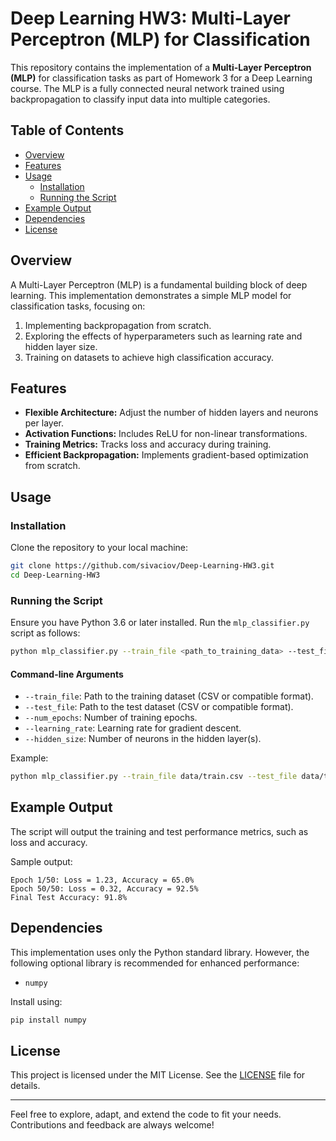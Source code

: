 # Deep Learning HW3: Multi-Layer Perceptron (MLP) for Classification

This repository contains the implementation of a **Multi-Layer Perceptron (MLP)** for classification tasks as part of Homework 3 for a Deep Learning course. The MLP is a fully connected neural network trained using backpropagation to classify input data into multiple categories.

## Table of Contents
- [Overview](#overview)
- [Features](#features)
- [Usage](#usage)
  - [Installation](#installation)
  - [Running the Script](#running-the-script)
- [Example Output](#example-output)
- [Dependencies](#dependencies)
- [License](#license)

## Overview
A Multi-Layer Perceptron (MLP) is a fundamental building block of deep learning. This implementation demonstrates a simple MLP model for classification tasks, focusing on:

1. Implementing backpropagation from scratch.
2. Exploring the effects of hyperparameters such as learning rate and hidden layer size.
3. Training on datasets to achieve high classification accuracy.

## Features
- **Flexible Architecture:** Adjust the number of hidden layers and neurons per layer.
- **Activation Functions:** Includes ReLU for non-linear transformations.
- **Training Metrics:** Tracks loss and accuracy during training.
- **Efficient Backpropagation:** Implements gradient-based optimization from scratch.

## Usage

### Installation
Clone the repository to your local machine:

```bash
git clone https://github.com/sivaciov/Deep-Learning-HW3.git
cd Deep-Learning-HW3
```

### Running the Script
Ensure you have Python 3.6 or later installed. Run the `mlp_classifier.py` script as follows:

```bash
python mlp_classifier.py --train_file <path_to_training_data> --test_file <path_to_test_data> --num_epochs <epochs> --learning_rate <lr> --hidden_size <size>
```

#### Command-line Arguments
- `--train_file`: Path to the training dataset (CSV or compatible format).
- `--test_file`: Path to the test dataset (CSV or compatible format).
- `--num_epochs`: Number of training epochs.
- `--learning_rate`: Learning rate for gradient descent.
- `--hidden_size`: Number of neurons in the hidden layer(s).

Example:
```bash
python mlp_classifier.py --train_file data/train.csv --test_file data/test.csv --num_epochs 50 --learning_rate 0.01 --hidden_size 128
```

## Example Output
The script will output the training and test performance metrics, such as loss and accuracy.

Sample output:
```
Epoch 1/50: Loss = 1.23, Accuracy = 65.0%
Epoch 50/50: Loss = 0.32, Accuracy = 92.5%
Final Test Accuracy: 91.8%
```

## Dependencies
This implementation uses only the Python standard library. However, the following optional library is recommended for enhanced performance:
- `numpy`

Install using:
```bash
pip install numpy
```

## License
This project is licensed under the MIT License. See the [LICENSE](LICENSE) file for details.

---

Feel free to explore, adapt, and extend the code to fit your needs. Contributions and feedback are always welcome!
